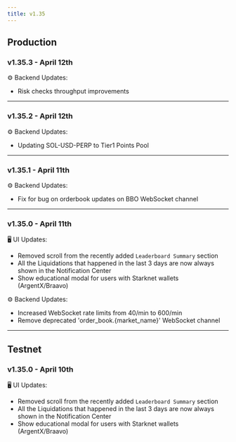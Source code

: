 ```yaml
---
title: v1.35
---
```


## Production

### v1.35.3 - April 12th

⚙️ Backend Updates:

* Risk checks throughput improvements

***

### v1.35.2 - April 12th

⚙️ Backend Updates:

* Updating SOL-USD-PERP to Tier1 Points Pool

***

### v1.35.1 - April 11th

⚙️ Backend Updates:

* Fix for bug on orderbook updates on BBO WebSocket channel

***

### v1.35.0 - April 11th

🖥️ UI Updates:

* Removed scroll from the recently added `Leaderboard Summary` section
* All the Liquidations that happened in the last 3 days are now always shown in the Notification Center
* Show educational modal for users with Starknet wallets (ArgentX/Braavo)

⚙️ Backend Updates:

* Increased WebSocket rate limits from 40/min to 600/min
* Remove deprecated 'order_book.{market_name}' WebSocket channel

***

## Testnet

### v1.35.0 - April 10th

🖥️ UI Updates:

* Removed scroll from the recently added `Leaderboard Summary` section
* All the Liquidations that happened in the last 3 days are now always shown in the Notification Center
* Show educational modal for users with Starknet wallets (ArgentX/Braavo)
